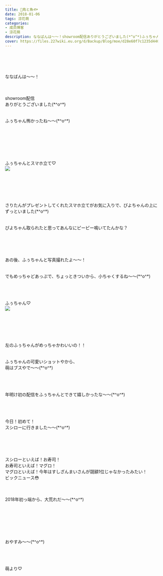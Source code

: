 ```yaml
---
title: 🐥鳥と魚🐟
date: 2018-01-06
tags: 涼花萌
categories: 
- 成员博客
- 涼花萌
description: ななばんは～～！showroom配信ありがとうございました(*^o^*)ふぅちゃん怖かったね～～(*^o^*)ふぅちゃんとスマホ立て♡さりたんがプレゼントしてくれた...
cover: https://files.227wiki.eu.org/d/Backup/Blog/moe/d28e60f7c1235d440b577853cdc4d.jpg 
---
```

<div class="blog_detail__main">
<br/>
<br/>
<br/>
<br/>
ななばんは～～！<br/>
<br/>
<br/>
<br/>
showroom配信<br/>
ありがとうございました(*^o^*)<br/>
<br/>
<br/>
ふぅちゃん怖かったね～～(*^o^*)<br/>
<br/>
<br/>
<br/>
<br/>
<br/>
<br/>
<br/>
ふぅちゃんとスマホ立て♡<br/>
<img src="https://files.227wiki.eu.org/d/Backup/Blog/moe/d28e60f7c1235d440b577853cdc4d.jpg"><br/>
<br/>
<br/>
<br/>
<br/>
<br/>
<br/>
さりたんがプレゼントしてくれたスマホ立てがお気に入りで、ぴよちゃんの上にずっといました(*^o^*)<br/>
<br/>
<br/>
ぴよちゃん取られたと思ってあんなにピーピー鳴いてたんかな？<br/>
<br/>
<br/>
<br/>
<br/>
<br/>
あの後、ふぅちゃんと写真撮れたよ〜〜！<br/>
<br/>
<br/>
でもめっちゃどあっぷで、ちょっときついから、小ちゃくするね〜〜(*^o^*)<br/>
<br/>
<br/>
<br/>
<br/>
ふぅちゃん♡<br/>
<img src="https://files.227wiki.eu.org/d/Backup/Blog/moe/d28e60f7c1235d440b577853cdc4d-01.jpg"><br/>
<br/>
<br/>
<br/>
<br/>
<br/>
<br/>
左のふぅちゃんがめっちゃかわいいの！！<br/>
<br/>
<br/>
ふぅちゃんの可愛いショットやから、<br/>
萌はブスやで～～(*^o^*)<br/>
<br/>
<br/>
<br/>
<br/>
年明け初の配信をふぅちゃんとできて嬉しかったな～～(*^o^*)<br/>
<br/>
<br/>
<br/>
<br/>
今日！初めて！<br/>
スシローに行きました〜〜(*^o^*)<br/>
<br/>
<br/>
<br/>
<br/>
<br/>
スシローといえば！お寿司！<br/>
お寿司といえば！マグロ！<br/>
マグロといえば！今年はすしざんまいさんが競額1位じゃなかったみたい！<br/>
ビックニュース😳<br/>
<br/>
<br/>
<br/>
2018年初っ端から、大荒れだ〜〜(*^o^*)<br/>
<br/>
<br/>
<br/>
<br/>
<br/>
<br/>
<br/>
おやすみ〜〜(*^o^*)<br/>
<br/>
<br/>
<br/>
<br/>
萌より♡
<!--twitter-->

<!--//twitter-->
</img></img></div>